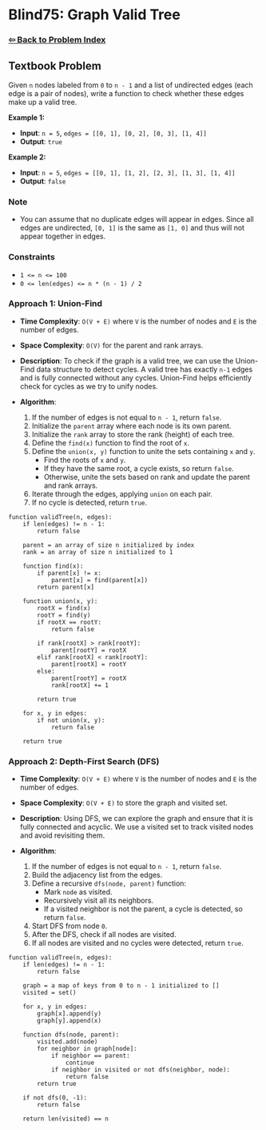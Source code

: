 # Blind75: Graph Valid Tree

### [⇦ Back to Problem Index](../../index.md)

## Textbook Problem

Given `n` nodes labeled from `0` to `n - 1` and a list of undirected edges (each edge is a pair of nodes), write a function to check whether these edges make up a valid tree.

**Example 1:**

-   **Input**: `n = 5`, `edges = [[0, 1], [0, 2], [0, 3], [1, 4]]`
-   **Output**: `true`

**Example 2:**

-   **Input**: `n = 5`, `edges = [[0, 1], [1, 2], [2, 3], [1, 3], [1, 4]]`
-   **Output**: `false`

### Note

-   You can assume that no duplicate edges will appear in edges. Since all edges are undirected, `[0, 1]` is the same as `[1, 0]` and thus will not appear together in edges.

### Constraints

-   `1 <= n <= 100`
-   `0 <= len(edges) <= n * (n - 1) / 2`

### Approach 1: Union-Find

-   **Time Complexity**: `O(V + E)` where `V` is the number of nodes and `E` is the number of edges.
-   **Space Complexity**: `O(V)` for the parent and rank arrays.
-   **Description**: To check if the graph is a valid tree, we can use the Union-Find data structure to detect cycles. A valid tree has exactly `n-1` edges and is fully connected without any cycles. Union-Find helps efficiently check for cycles as we try to unify nodes.
-   **Algorithm**:

	1. If the number of edges is not equal to `n - 1`, return `false`.
	2. Initialize the `parent` array where each node is its own parent.
	3. Initialize the `rank` array to store the rank (height) of each tree.
	4. Define the `find(x)` function to find the root of `x`.
	5. Define the `union(x, y)` function to unite the sets containing `x` and `y`.
		- Find the roots of `x` and `y`.
		- If they have the same root, a cycle exists, so return `false`.
		- Otherwise, unite the sets based on rank and update the parent and rank arrays.
	6. Iterate through the edges, applying `union` on each pair.
	7. If no cycle is detected, return `true`.

```pseudo
function validTree(n, edges):
	if len(edges) != n - 1:
		return false

	parent = an array of size n initialized by index
	rank = an array of size n initialized to 1

	function find(x):
		if parent[x] != x:
			parent[x] = find(parent[x])
		return parent[x]

	function union(x, y):
		rootX = find(x)
		rootY = find(y)
		if rootX == rootY:
			return false

		if rank[rootX] > rank[rootY]:
			parent[rootY] = rootX
		elif rank[rootX] < rank[rootY]:
			parent[rootX] = rootY
		else:
			parent[rootY] = rootX
			rank[rootX] += 1

		return true

	for x, y in edges:
		if not union(x, y):
			return false

	return true
```

### Approach 2: Depth-First Search (DFS)

-   **Time Complexity**: `O(V + E)` where `V` is the number of nodes and `E` is the number of edges.
-   **Space Complexity**: `O(V + E)` to store the graph and visited set.
-   **Description**: Using DFS, we can explore the graph and ensure that it is fully connected and acyclic. We use a visited set to track visited nodes and avoid revisiting them.
-   **Algorithm**:

	1. If the number of edges is not equal to `n - 1`, return `false`.
	2. Build the adjacency list from the edges.
	3. Define a recursive `dfs(node, parent)` function:
		- Mark `node` as visited.
		- Recursively visit all its neighbors.
		- If a visited neighbor is not the parent, a cycle is detected, so return `false`.
	4. Start DFS from node `0`.
	5. After the DFS, check if all nodes are visited.
	6. If all nodes are visited and no cycles were detected, return `true`.

```pseudo
function validTree(n, edges):
	if len(edges) != n - 1:
		return false

	graph = a map of keys from 0 to n - 1 initialized to []
	visited = set()

	for x, y in edges:
		graph[x].append(y)
		graph[y].append(x)

	function dfs(node, parent):
		visited.add(node)
		for neighbor in graph[node]:
			if neighbor == parent:
				continue
			if neighbor in visited or not dfs(neighbor, node):
				return false
		return true

	if not dfs(0, -1):
		return false

	return len(visited) == n
```
